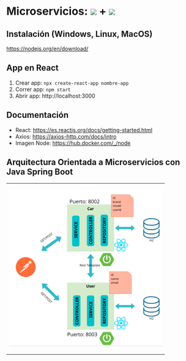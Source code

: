 # Microservicios: <img src="https://user-images.githubusercontent.com/66185308/188510672-82d8b4f3-a867-4f1c-93f3-52ebf4a8d766.png" width="100">  **+** <img src="https://upload.wikimedia.org/wikipedia/commons/thumb/4/47/React.svg/800px-React.svg.png" width="100"> 

## Instalación (Windows, Linux, MacOS)
https://nodejs.org/en/download/

## App en React
1. Crear app: `npx create-react-app nombre-app`
2. Correr app: `npm start`
3. Abrir app: http://localhost:3000

## Documentación 
- React: https://es.reactjs.org/docs/getting-started.html
- Axios: https://axios-http.com/docs/intro
- Imagen Node: https://hub.docker.com/_/node

## Arquitectura Orientada a Microservicios con Java Spring Boot

<table><tr><td>
<p align="center">
<img src="./Microservicios.png" alt="Microservicios.png" width="400"/>

</p>
</td></tr></table>
